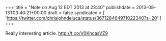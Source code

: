 +++
title = "Note on Aug 12 EDT 2013 at 23:40"
publishdate = 2013-08-13T03:40:21+00:00
draft = false
syndicated = [ 'https://twitter.com/chrisjohndeluca/status/367128464971022340?s=20' ]
+++

Really interesting article. http://t.co/V0KhcasVZ9
